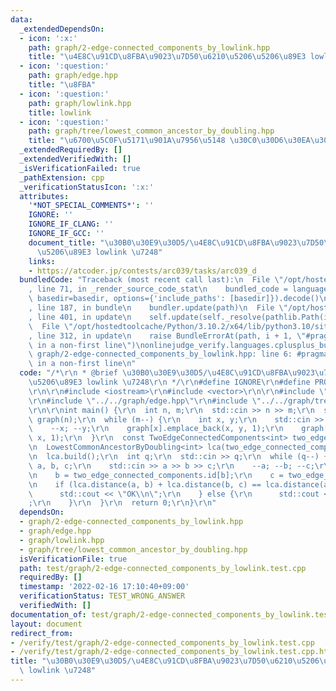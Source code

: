 ```yaml
---
data:
  _extendedDependsOn:
  - icon: ':x:'
    path: graph/2-edge-connected_components_by_lowlink.hpp
    title: "\u4E8C\u91CD\u8FBA\u9023\u7D50\u6210\u5206\u5206\u89E3 lowlink \u7248"
  - icon: ':question:'
    path: graph/edge.hpp
    title: "\u8FBA"
  - icon: ':question:'
    path: graph/lowlink.hpp
    title: lowlink
  - icon: ':question:'
    path: graph/tree/lowest_common_ancestor_by_doubling.hpp
    title: "\u6700\u5C0F\u5171\u901A\u7956\u5148 \u30C0\u30D6\u30EA\u30F3\u30B0\u7248"
  _extendedRequiredBy: []
  _extendedVerifiedWith: []
  _isVerificationFailed: true
  _pathExtension: cpp
  _verificationStatusIcon: ':x:'
  attributes:
    '*NOT_SPECIAL_COMMENTS*': ''
    IGNORE: ''
    IGNORE_IF_CLANG: ''
    IGNORE_IF_GCC: ''
    document_title: "\u30B0\u30E9\u30D5/\u4E8C\u91CD\u8FBA\u9023\u7D50\u6210\u5206\
      \u5206\u89E3 lowlink \u7248"
    links:
    - https://atcoder.jp/contests/arc039/tasks/arc039_d
  bundledCode: "Traceback (most recent call last):\n  File \"/opt/hostedtoolcache/Python/3.10.2/x64/lib/python3.10/site-packages/onlinejudge_verify/documentation/build.py\"\
    , line 71, in _render_source_code_stat\n    bundled_code = language.bundle(stat.path,\
    \ basedir=basedir, options={'include_paths': [basedir]}).decode()\n  File \"/opt/hostedtoolcache/Python/3.10.2/x64/lib/python3.10/site-packages/onlinejudge_verify/languages/cplusplus.py\"\
    , line 187, in bundle\n    bundler.update(path)\n  File \"/opt/hostedtoolcache/Python/3.10.2/x64/lib/python3.10/site-packages/onlinejudge_verify/languages/cplusplus_bundle.py\"\
    , line 401, in update\n    self.update(self._resolve(pathlib.Path(included), included_from=path))\n\
    \  File \"/opt/hostedtoolcache/Python/3.10.2/x64/lib/python3.10/site-packages/onlinejudge_verify/languages/cplusplus_bundle.py\"\
    , line 312, in update\n    raise BundleErrorAt(path, i + 1, \"#pragma once found\
    \ in a non-first line\")\nonlinejudge_verify.languages.cplusplus_bundle.BundleErrorAt:\
    \ graph/2-edge-connected_components_by_lowlink.hpp: line 6: #pragma once found\
    \ in a non-first line\n"
  code: "/*\r\n * @brief \u30B0\u30E9\u30D5/\u4E8C\u91CD\u8FBA\u9023\u7D50\u6210\u5206\
    \u5206\u89E3 lowlink \u7248\r\n */\r\n#define IGNORE\r\n#define PROBLEM \"https://atcoder.jp/contests/arc039/tasks/arc039_d\"\
    \r\n\r\n#include <iostream>\r\n#include <vector>\r\n\r\n#include \"../../graph/2-edge-connected_components_by_lowlink.hpp\"\
    \r\n#include \"../../graph/edge.hpp\"\r\n#include \"../../graph/tree/lowest_common_ancestor_by_doubling.hpp\"\
    \r\n\r\nint main() {\r\n  int n, m;\r\n  std::cin >> n >> m;\r\n  std::vector<std::vector<Edge<int>>>\
    \ graph(n);\r\n  while (m--) {\r\n    int x, y;\r\n    std::cin >> x >> y;\r\n\
    \    --x; --y;\r\n    graph[x].emplace_back(x, y, 1);\r\n    graph[y].emplace_back(y,\
    \ x, 1);\r\n  }\r\n  const TwoEdgeConnectedComponents<int> two_edge_connected_components(graph);\r\
    \n  LowestCommonAncestorByDoubling<int> lca(two_edge_connected_components.g);\r\
    \n  lca.build();\r\n  int q;\r\n  std::cin >> q;\r\n  while (q--) {\r\n    int\
    \ a, b, c;\r\n    std::cin >> a >> b >> c;\r\n    --a; --b; --c;\r\n    a = two_edge_connected_components.id[a];\r\
    \n    b = two_edge_connected_components.id[b];\r\n    c = two_edge_connected_components.id[c];\r\
    \n    if (lca.distance(a, b) + lca.distance(b, c) == lca.distance(a, c)) {\r\n\
    \      std::cout << \"OK\\n\";\r\n    } else {\r\n      std::cout << \"NG\\n\"\
    ;\r\n    }\r\n  }\r\n  return 0;\r\n}\r\n"
  dependsOn:
  - graph/2-edge-connected_components_by_lowlink.hpp
  - graph/edge.hpp
  - graph/lowlink.hpp
  - graph/tree/lowest_common_ancestor_by_doubling.hpp
  isVerificationFile: true
  path: test/graph/2-edge-connected_components_by_lowlink.test.cpp
  requiredBy: []
  timestamp: '2022-02-16 17:10:40+09:00'
  verificationStatus: TEST_WRONG_ANSWER
  verifiedWith: []
documentation_of: test/graph/2-edge-connected_components_by_lowlink.test.cpp
layout: document
redirect_from:
- /verify/test/graph/2-edge-connected_components_by_lowlink.test.cpp
- /verify/test/graph/2-edge-connected_components_by_lowlink.test.cpp.html
title: "\u30B0\u30E9\u30D5/\u4E8C\u91CD\u8FBA\u9023\u7D50\u6210\u5206\u5206\u89E3\
  \ lowlink \u7248"
---
```

